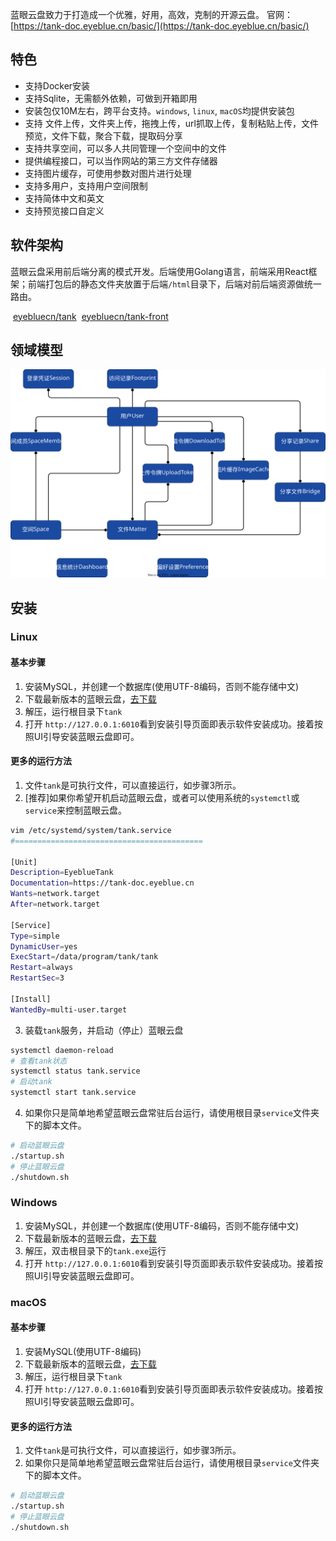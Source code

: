 

蓝眼云盘致力于打造成一个优雅，好用，高效，克制的开源云盘。
官网：[https://tank-doc.eyeblue.cn/basic/](https://tank-doc.eyeblue.cn/basic/)

## 特色

- 支持Docker安装
- 支持Sqlite，无需额外依赖，可做到开箱即用
- 安装包仅10M左右，跨平台支持。`windows`​, `linux`​, `macOS`​均提供安装包
- 支持 文件上传，文件夹上传，拖拽上传，url抓取上传，复制粘贴上传，文件预览，文件下载，聚合下载，提取码分享
- 支持共享空间，可以多人共同管理一个空间中的文件
- 提供编程接口，可以当作网站的第三方文件存储器
- 支持图片缓存，可使用参数对图片进行处理
- 支持多用户，支持用户空间限制
- 支持简体中文和英文
- 支持预览接口自定义

## 软件架构

蓝眼云盘采用前后端分离的模式开发。后端使用Golang语言，前端采用React框架；前端打包后的静态文件夹放置于后端`/html`​目录下，后端对前后端资源做统一路由。

​ [eyebluecn/tank](https://github.com/eyebluecn/tank)
​ [eyebluecn/tank-front](https://github.com/eyebluecn/tank-front)

## 领域模型

![](assets/network-asset-domain-20241129134430-94rkbkx.svg)

## 安装

### Linux

#### 基本步骤

1. 安装MySQL，并创建一个数据库(使用UTF-8编码，否则不能存储中文)
2. 下载最新版本的蓝眼云盘，[去下载](https://tank-doc.eyeblue.cn/basic/download.html)
3. 解压，运行根目录下`tank`​
4. 打开 `http://127.0.0.1:6010`​ 看到安装引导页面即表示软件安装成功。接着按照UI引导安装蓝眼云盘即可。

#### 更多的运行方法

1. 文件`tank`​是可执行文件，可以直接运行，如步骤3所示。
2. \[推荐\]如果你希望开机启动蓝眼云盘，或者可以使用系统的`systemctl`​或`service`​来控制蓝眼云盘。
```bash
vim /etc/systemd/system/tank.service
#==========================================

[Unit]
Description=EyeblueTank
Documentation=https://tank-doc.eyeblue.cn
Wants=network.target
After=network.target

[Service]
Type=simple
DynamicUser=yes
ExecStart=/data/program/tank/tank
Restart=always
RestartSec=3

[Install]
WantedBy=multi-user.target
```

3. 装载`tank`​服务，并启动（停止）蓝眼云盘
```bash
systemctl daemon-reload
# 查看tank状态
systemctl status tank.service
# 启动tank
systemctl start tank.service
```

4. 如果你只是简单地希望蓝眼云盘常驻后台运行，请使用根目录`service`​文件夹下的脚本文件。
```bash
# 启动蓝眼云盘
./startup.sh
# 停止蓝眼云盘
./shutdown.sh
```

### Windows

1. 安装MySQL，并创建一个数据库(使用UTF-8编码，否则不能存储中文)
2. 下载最新版本的蓝眼云盘，[去下载](https://tank-doc.eyeblue.cn/basic/download.html)
3. 解压，双击根目录下的`tank.exe`​运行
4. 打开 `http://127.0.0.1:6010`​ 看到安装引导页面即表示软件安装成功。接着按照UI引导安装蓝眼云盘即可。

### macOS

#### 基本步骤

1. 安装MySQL(使用UTF-8编码)
2. 下载最新版本的蓝眼云盘，[去下载](https://tank-doc.eyeblue.cn/basic/download.html)
3. 解压，运行根目录下`tank`​
4. 打开 `http://127.0.0.1:6010`​ 看到安装引导页面即表示软件安装成功。接着按照UI引导安装蓝眼云盘即可。

#### 更多的运行方法

1. 文件`tank`​是可执行文件，可以直接运行，如步骤3所示。
2. 如果你只是简单地希望蓝眼云盘常驻后台运行，请使用根目录`service`​文件夹下的脚本文件。

```bash
# 启动蓝眼云盘
./startup.sh
# 停止蓝眼云盘
./shutdown.sh
```

